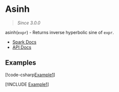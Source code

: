 ﻿# Asinh

> _Since 3.0.0_

asinh(`expr`) - Returns inverse hyperbolic sine of `expr`.

* [Spark Docs](https://spark.apache.org/docs/3.2.2/api/sql/index.html#asinh)
* [API Docs](xref:TypedSpark.NET.Columns.TypedNumericColumn`3.Asinh*)

## Examples

[!code-csharp[Example1](../../../TypedSpark.NET.Tests/Examples/Asin.cs#Example1)]

[!INCLUDE [Example1](../../../TypedSpark.NET.Tests/Examples/__examples__/Asin.Case1.md)]
